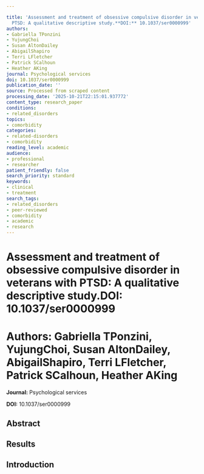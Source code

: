 ```yaml
---

title: 'Assessment and treatment of obsessive compulsive disorder in veterans with
  PTSD: A qualitative descriptive study.**DOI:** 10.1037/ser0000999'
authors:
- Gabriella TPonzini
- YujungChoi
- Susan AltonDailey
- AbigailShapiro
- Terri LFletcher
- Patrick SCalhoun
- Heather AKing
journal: Psychological services
doi: 10.1037/ser0000999
publication_date: ''
source: Processed from scraped content
processing_date: '2025-10-21T22:15:01.937772'
content_type: research_paper
conditions:
- related_disorders
topics:
- comorbidity
categories:
- related-disorders
- comorbidity
reading_level: academic
audience:
- professional
- researcher
patient_friendly: false
search_priority: standard
keywords:
- clinical
- treatment
search_tags:
- related_disorders
- peer-reviewed
- comorbidity
- academic
- research
---
```




# Assessment and treatment of obsessive compulsive disorder in veterans with PTSD: A qualitative descriptive study.**DOI:** 10.1037/ser0000999

# **Authors:** Gabriella TPonzini, YujungChoi, Susan AltonDailey, AbigailShapiro, Terri LFletcher, Patrick SCalhoun, Heather AKing

**Journal:** Psychological services

**DOI:** 10.1037/ser0000999

## Abstract

## Results

## Introduction